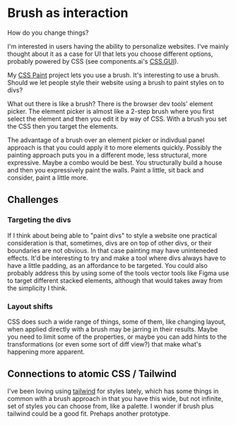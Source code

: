 # Brush as interaction

How do you change things?

I'm interested in users having the ability to personalize websites. I've mainly thought about it as a case for UI that lets you choose different options, probably powered by CSS (see components.ai's [CSS.GUI](https://components.ai/css-gui)).

My [CSS Paint](https://css-paint.constraint.systems) project lets you use a brush. It's interesting to use a brush. Should we let people style their website using a brush to paint styles on to divs?

What out there is like a brush? There is the browser dev tools' element picker. The element picker is almost like a 2-step brush where you first select the element and then you edit it by way of CSS. With a brush you set the CSS then you target the elements.

The advantage of a brush over an element picker or indivdual panel approach is that you could apply it to more elements quickly. Possibly the painting approach puts you in a different mode, less structural, more expressive. Maybe a combo would be best. You structurally build a house and then you expressively paint the walls. Paint a little, sit back and consider, paint a little more.

## Challenges

### Targeting the divs

If I think about being able to "paint divs" to style a website one practical consideration is that, sometimes, divs are on top of other divs, or their boundaries are not obvious. In that case painting may have uninteneded effects. It'd be interesting to try and make a tool where divs always have to have a little padding, as an affordance to be targeted. You could also probably address this by using some of the tools vector tools like Figma use to target different stacked elements, although that would takes away from the simplicity I think.

### Layout shifts

CSS does such a wide range of things, some of them, like changing layout, when applied directly with a brush may be jarring in their results. Maybe you need to limit some of the properties, or maybe you can add hints to the transformations (or even some sort of diff view?) that make what's happening more apparent.

## Connections to atomic CSS / Tailwind

I've been loving using [tailwind](https://tailwind.css) for styles lately, which has some things in common with a brush approach in that you have this wide, but not infinite, set of styles you can choose from, like a palette. I wonder if brush plus tailwind could be a good fit. Prehaps another prototype.
